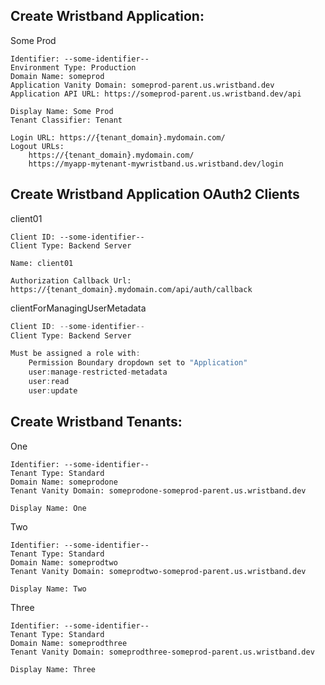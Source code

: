 ## Create Wristband Application:

Some Prod
```
Identifier: --some-identifier--
Environment Type: Production
Domain Name: someprod
Application Vanity Domain: someprod-parent.us.wristband.dev
Application API URL: https://someprod-parent.us.wristband.dev/api

Display Name: Some Prod
Tenant Classifier: Tenant

Login URL: https://{tenant_domain}.mydomain.com/
Logout URLs: 
    https://{tenant_domain}.mydomain.com/
    https://myapp-mytenant-mywristband.us.wristband.dev/login
```

## Create Wristband Application OAuth2 Clients

client01
```
Client ID: --some-identifier--
Client Type: Backend Server

Name: client01

Authorization Callback Url: https://{tenant_domain}.mydomain.com/api/auth/callback
```

clientForManagingUserMetadata
```csharp
Client ID: --some-identifier--
Client Type: Backend Server

Must be assigned a role with:
    Permission Boundary dropdown set to "Application"
    user:manage-restricted-metadata
    user:read
    user:update
```

## Create Wristband Tenants:

One
```
Identifier: --some-identifier--
Tenant Type: Standard
Domain Name: someprodone
Tenant Vanity Domain: someprodone-someprod-parent.us.wristband.dev

Display Name: One
```

Two
```
Identifier: --some-identifier--
Tenant Type: Standard
Domain Name: someprodtwo
Tenant Vanity Domain: someprodtwo-someprod-parent.us.wristband.dev

Display Name: Two
```

Three
```
Identifier: --some-identifier--
Tenant Type: Standard
Domain Name: someprodthree
Tenant Vanity Domain: someprodthree-someprod-parent.us.wristband.dev

Display Name: Three
```
